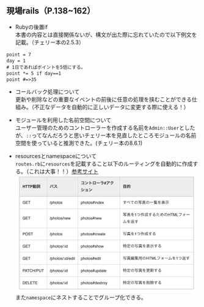 ## 現場rails（P.138~162）
- Rubyの後置if  
本書の内容とは直接関係ないが、構文が出た際に忘れていたので以下例文を記載。（チェリー本の2.5.3）  
```
point = 7
day = 1
# 1日であればポイントを5倍にする。
point *= 5 if day==1
point #=>35
```

- コールバック処理について  
更新や削除などの重要なイベントの前後に任意の処理を挟むことができる仕組み。（不正なデータを自動的に正しいデータに変更する際に使える！）  

- モジュールを利用した名前空間について  
ユーザー管理のためのコントローラーを作成する名前を`Admin::User`としたが、`::`ってなんだろうと思いチェリー本を見直したところモジュールの名前空間を使っていると推測できた。(チェリー本の8.6.1)

- resourcesとnamespaceについて  
`routes.rb`に`resources`を記載すること以下のルーティングを自動的に作成する。（これは大事！！）[参考サイト](https://railsguides.jp/routing.html)  
![resources](2020-06-09-13-37-21.png)  
また`namespace`にネストすることでグループ化できる。